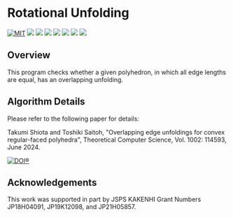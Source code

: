# Rotational Unfolding

[![MIT](https://img.shields.io/badge/license-MIT-9e1836.svg?logo=&style=plastic)](LICENSE)
<img src="https://img.shields.io/badge/purpose-research-8A2BE2.svg?logo=&style=plastic">
<img src="https://img.shields.io/github/v/release/ShiotaTakumi/RotationalUnfolding?include_prereleases&style=plastic">
<img src="https://img.shields.io/github/last-commit/ShiotaTakumi/RotationalUnfolding?style=plastic">
<img src="https://img.shields.io/badge/MacOS-15.5-000000.svg?logo=macOS&style=plastic">
<img src="https://img.shields.io/badge/Shell-bash-FFD500.svg?logo=shell&style=plastic">
<img src="https://img.shields.io/badge/C++-GCC%2014.2.0-00599C.svg?logo=cplusplus&style=plastic">
<img src="https://img.shields.io/badge/Python-3.12.0-3776AB.svg?logo=python&style=plastic">


## Overview
This program checks whether a given polyhedron, in which all edge lengths are equal, has an overlapping unfolding.

## Algorithm Details
Please refer to the following paper for details:

Takumi Shiota and Toshiki Saitoh, "Overlapping edge unfoldings for convex regular-faced polyhedra", Theoretical Computer Science, Vol. 1002: 114593, June 2024.

[![DOI®](https://img.shields.io/badge/DOI%C2%AE-10.1016/j.tcs.2024.114593-FAB70C.svg?logo=doi&style=plastic)](https://doi.org/10.1016/j.tcs.2024.114593)

## Acknowledgements
This work was supported in part by JSPS KAKENHI Grant Numbers JP18H04091, JP19K12098, and JP21H05857.
